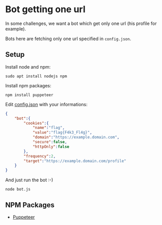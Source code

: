 # Bot getting one url

In some challenges, we want a bot which get only one url (his profile for example).

Bots here are fetching only one url specified in ``config.json``.

## Setup

Install node and npm:
```
sudo apt install nodejs npm
```

Install npm packages:
```
npm install puppeteer
```

Edit [config.json](config.json) with your informations:
```json
{
    "bot":{
        "cookies":{
            "name":"flag",
            "value":"flag{F4k3_Fl4g}",
            "domain":"https://example.domain.com",
            "secure":false,
            "httpOnly":false
        },
        "frequency":2,
        "target":"https://example.domain.com/profile"
    }
}
```

And just run the bot :-)
```
node bot.js
```

## NPM Packages
- [Puppeteer](https://www.npmjs.com/package/puppeteer)